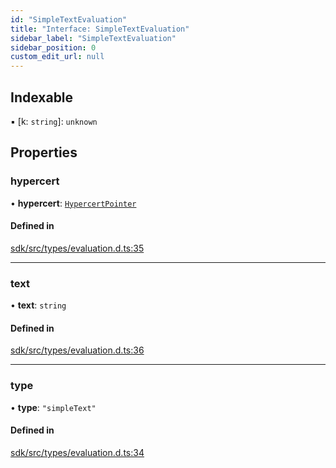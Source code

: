 ```yaml
---
id: "SimpleTextEvaluation"
title: "Interface: SimpleTextEvaluation"
sidebar_label: "SimpleTextEvaluation"
sidebar_position: 0
custom_edit_url: null
---
```


## Indexable

▪ [k: `string`]: `unknown`

## Properties

### hypercert

• **hypercert**: [`HypercertPointer`](HypercertPointer.md)

#### Defined in

[sdk/src/types/evaluation.d.ts:35](https://github.com/hypercerts-org/hypercerts/blob/e194fdd/sdk/src/types/evaluation.d.ts#L35)

---

### text

• **text**: `string`

#### Defined in

[sdk/src/types/evaluation.d.ts:36](https://github.com/hypercerts-org/hypercerts/blob/e194fdd/sdk/src/types/evaluation.d.ts#L36)

---

### type

• **type**: `"simpleText"`

#### Defined in

[sdk/src/types/evaluation.d.ts:34](https://github.com/hypercerts-org/hypercerts/blob/e194fdd/sdk/src/types/evaluation.d.ts#L34)
